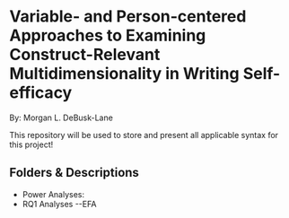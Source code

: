 # Variable- and Person-centered Approaches to Examining Construct-Relevant Multidimensionality in Writing Self-efficacy 
By: Morgan L. DeBusk-Lane 

This repository will be used to store and present all applicable syntax for this project!

## Folders & Descriptions
- Power Analyses: 
- RQ1 Analyses
--EFA
